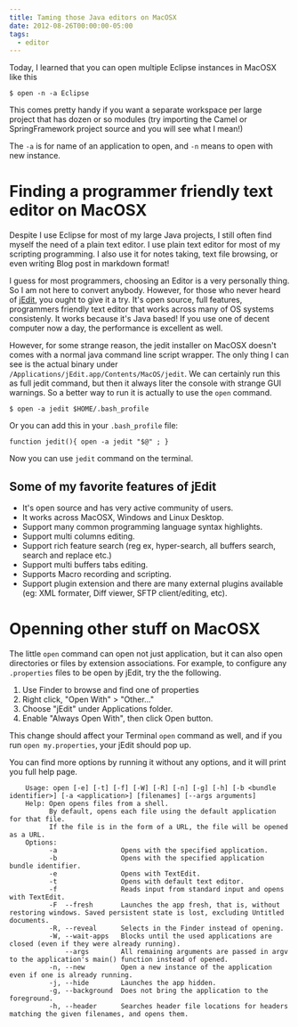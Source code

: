 ```yaml
---
title: Taming those Java editors on MacOSX
date: 2012-08-26T00:00:00-05:00
tags:
  - editor
---
```


Today, I learned that you can open multiple Eclipse instances in MacOSX like this

    $ open -n -a Eclipse
    

This comes pretty handy if you want a separate workspace per large project that has dozen or so modules (try importing the Camel or SpringFramework 
project source and you will see what I mean!)

The `-a` is for name of an application to open, and `-n` means to open with new instance.

# Finding a programmer friendly text editor on MacOSX

Despite I use Eclipse for most of my large Java projects, I still often find myself the need of a plain text editor. I use plain text editor for most
of my scripting programming. I also use it for notes taking, text file browsing, or even writing Blog post in markdown format!

I guess for most programmers, choosing an Editor is a very personally thing. So I am not here to convert anybody. However, for those who never heard of 
[jEdit](http://www.jedit.org), you ought to give it a try. It's open source, full features, programmers friendly text editor that works 
across many of OS systems consistenly. It works because it's Java based! If you use one of decent computer now a day, the performance 
is excellent as well.

However, for some strange reason, the jedit installer on MacOSX doesn't comes with a normal java command line script wrapper. The only thing 
I can see is the actual binary under `/Applications/jEdit.app/Contents/MacOS/jedit`. We can certainly run this as full jedit command, but then 
it always liter the console with strange GUI warnings. So a better way to run it is actually to use the `open` command.

    $ open -a jedit $HOME/.bash_profile
    

Or you can add this in your `.bash_profile` file:

    function jedit(){ open -a jedit "$@" ; }
    

Now you can use `jedit` command on the terminal.

## Some of my favorite features of jEdit

- It's open source and has very active community of users.
- It works across MacOSX, Windows and Linux Desktop.
- Support many common programming language syntax highlights.
- Support multi columns editing.
- Support rich feature search (reg ex, hyper-search, all buffers search, search and replace etc.)
- Support multi buffers tabs editing.
- Supports Macro recording and scripting.
- Support plugin extension and there are many external plugins available (eg: XML formater, Diff viewer, SFTP client/editing, etc).

# Openning other stuff on MacOSX

The little `open` command can open not just application, but it can also open directories or files by extension associations. For
example, to configure any `.properties` files to be open by jEdit, try the the following.

1. Use Finder to browse and find one of properties
2. Right click, "Open With" > "Other..."
3. Choose "jEdit" under Applications folder.
4. Enable "Always Open With", then click Open button.

This change should affect your Terminal `open` command as well, and if you run `open my.properties`, your jEdit should pop up.

You can find more options by running it without any options, and it will print you full help page.

```
    Usage: open [-e] [-t] [-f] [-W] [-R] [-n] [-g] [-h] [-b <bundle identifier>] [-a <application>] [filenames] [--args arguments]
    Help: Open opens files from a shell.
          By default, opens each file using the default application for that file.  
          If the file is in the form of a URL, the file will be opened as a URL.
    Options: 
          -a                Opens with the specified application.
          -b                Opens with the specified application bundle identifier.
          -e                Opens with TextEdit.
          -t                Opens with default text editor.
          -f                Reads input from standard input and opens with TextEdit.
          -F  --fresh       Launches the app fresh, that is, without restoring windows. Saved persistent state is lost, excluding Untitled documents.
          -R, --reveal      Selects in the Finder instead of opening.
          -W, --wait-apps   Blocks until the used applications are closed (even if they were already running).
              --args        All remaining arguments are passed in argv to the application's main() function instead of opened.
          -n, --new         Open a new instance of the application even if one is already running.
          -j, --hide        Launches the app hidden.
          -g, --background  Does not bring the application to the foreground.
          -h, --header      Searches header file locations for headers matching the given filenames, and opens them.
```

